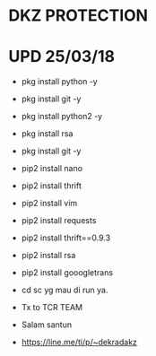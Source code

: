 # DKZ PROTECTION
# UPD 25/03/18

- pkg install python -y
- pkg install git -y
- pkg install python2 -y
- pkg install rsa
- pkg install git -y
- pip2 install nano
- pip2 install thrift
- pip2 install vim
- pip2 install requests
- pip2 install thrift==0.9.3
- pip2 install rsa
- pip2 install gooogletrans

- cd sc yg mau di run ya. 

- Tx to TCR TEAM
- Salam santun
- https://line.me/ti/p/~dekradakz

